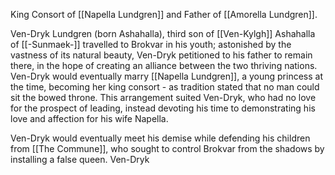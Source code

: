 King Consort of [[Napella Lundgren]] and Father of [[Amorella Lundgren]].


Ven-Dryk Lundgren (born Ashahalla), third son of  [[Ven-Kylgh]] Ashahalla of [[-Sunmaek-]] travelled to Brokvar in his youth; astonished by the vastness of its natural beauty, Ven-Dryk petitioned to his father to remain there, in the hope of creating an alliance between the two thriving nations. Ven-Dryk would eventually marry [[Napella Lundgren]], a young princess at the time, becoming her king consort - as tradition stated that no man could sit the bowed throne. This arrangement suited Ven-Dryk, who had no love for the prospect of leading, instead devoting his time to demonstrating his love and affection for his wife Napella. 

Ven-Dryk would eventually meet his demise while defending his children from [[The Commune]], who sought to control Brokvar from the shadows by installing a false queen. Ven-Dryk  